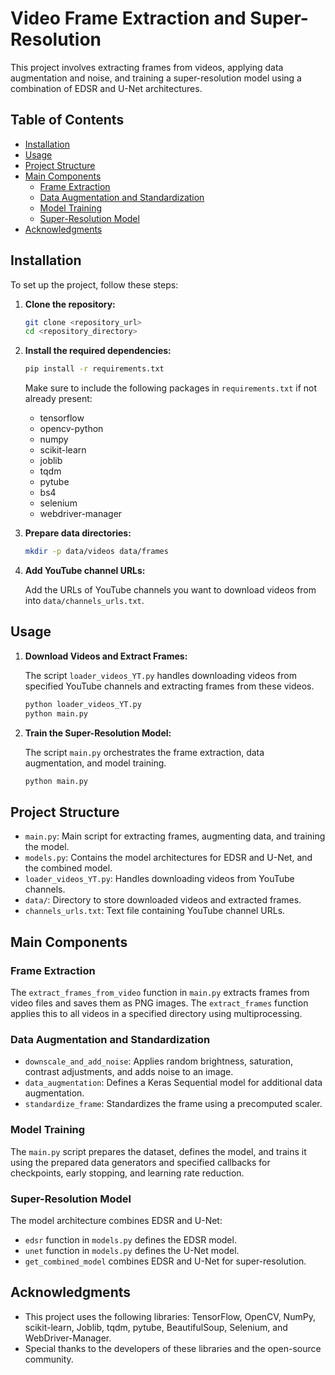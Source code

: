 # Video Frame Extraction and Super-Resolution

This project involves extracting frames from videos, applying data augmentation and noise, and training a super-resolution model using a combination of EDSR and U-Net architectures.

## Table of Contents

- [Installation](#installation)
- [Usage](#usage)
- [Project Structure](#project-structure)
- [Main Components](#main-components)
  - [Frame Extraction](#frame-extraction)
  - [Data Augmentation and Standardization](#data-augmentation-and-standardization)
  - [Model Training](#model-training)
  - [Super-Resolution Model](#super-resolution-model)
- [Acknowledgments](#acknowledgments)

## Installation

To set up the project, follow these steps:

1. **Clone the repository:**

    ```sh
    git clone <repository_url>
    cd <repository_directory>
    ```

2. **Install the required dependencies:**

    ```sh
    pip install -r requirements.txt
    ```

    Make sure to include the following packages in `requirements.txt` if not already present:
    - tensorflow
    - opencv-python
    - numpy
    - scikit-learn
    - joblib
    - tqdm
    - pytube
    - bs4
    - selenium
    - webdriver-manager

3. **Prepare data directories:**

    ```sh
    mkdir -p data/videos data/frames
    ```

4. **Add YouTube channel URLs:**

    Add the URLs of YouTube channels you want to download videos from into `data/channels_urls.txt`.

## Usage

1. **Download Videos and Extract Frames:**

    The script `loader_videos_YT.py` handles downloading videos from specified YouTube channels and extracting frames from these videos.

    ```sh
    python loader_videos_YT.py
    python main.py
    ```

2. **Train the Super-Resolution Model:**

    The script `main.py` orchestrates the frame extraction, data augmentation, and model training.

    ```sh
    python main.py
    ```

## Project Structure

- `main.py`: Main script for extracting frames, augmenting data, and training the model.
- `models.py`: Contains the model architectures for EDSR and U-Net, and the combined model.
- `loader_videos_YT.py`: Handles downloading videos from YouTube channels.
- `data/`: Directory to store downloaded videos and extracted frames.
- `channels_urls.txt`: Text file containing YouTube channel URLs.

## Main Components

### Frame Extraction

The `extract_frames_from_video` function in `main.py` extracts frames from video files and saves them as PNG images. The `extract_frames` function applies this to all videos in a specified directory using multiprocessing.

### Data Augmentation and Standardization

- `downscale_and_add_noise`: Applies random brightness, saturation, contrast adjustments, and adds noise to an image.
- `data_augmentation`: Defines a Keras Sequential model for additional data augmentation.
- `standardize_frame`: Standardizes the frame using a precomputed scaler.

### Model Training

The `main.py` script prepares the dataset, defines the model, and trains it using the prepared data generators and specified callbacks for checkpoints, early stopping, and learning rate reduction.

### Super-Resolution Model

The model architecture combines EDSR and U-Net:
- `edsr` function in `models.py` defines the EDSR model.
- `unet` function in `models.py` defines the U-Net model.
- `get_combined_model` combines EDSR and U-Net for super-resolution.

## Acknowledgments

- This project uses the following libraries: TensorFlow, OpenCV, NumPy, scikit-learn, Joblib, tqdm, pytube, BeautifulSoup, Selenium, and WebDriver-Manager.
- Special thanks to the developers of these libraries and the open-source community.